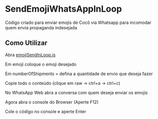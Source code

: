# SendEmojiWhatsAppInLoop

Código criado para enviar emojis de Cocô via Whatsapp para incomodar quem envia propaganda indesejada

## Como Utilizar

Abra [emojiSendInLoop.js](https://github.com/saviorenato/SendEmojiWhatsAppInLoop/blob/main/emojiSendInLoop.js)

Em emoji coloque o emoji desejado

Em numberOfShipments = defina a quantidade de envio que deseja fazer

Copie todo o conteúdo (clique em raw -> ctrl+a -> ctrl+c)

No WhatsApp Web abra a conversa com quem deseja enviar os emojis

Agora abra o console do Browser (Aperte F12)

Cole o código no console e aperte Enter